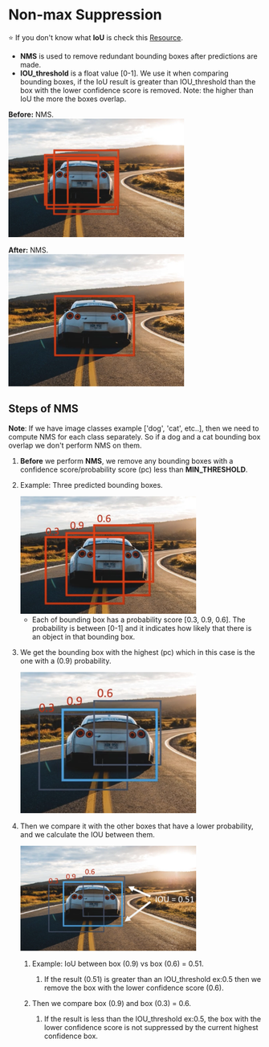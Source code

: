 # Non-max Suppression

⭐️ If you don't know what **IoU** is check this [Resource](https://github.com/t20e/res/blob/main/coding.res/AI.res/object_detection/YOLO_v1.res/intersection_over_union.ipynb).


* **NMS** is used to remove redundant bounding boxes after predictions are made.
* **IOU_threshold** is a float value [0-1]. We use it when comparing bounding boxes, if the IoU result is greater than IOU_threshold than the box with the lower confidence score is removed. Note: the higher than IoU the more the boxes overlap.

**Before:** NMS.  
<img src="./ref_imgs/nms-before.png" alt="Description" width="350">

**After:** NMS.  
<img src="./ref_imgs/nms-after.png" alt="Description" width="350">

## Steps of NMS

**Note**: If we have image classes example ['dog', 'cat', etc..], then we need to compute NMS for each class separately. So if a dog and a cat bounding box overlap we don't perform NMS on them.

1. **Before** we perform **NMS**, we remove any bounding boxes with a confidence score/probability score (pc) less than **MIN_THRESHOLD**.  

2. Example: Three predicted bounding boxes.  

    <img src="./ref_imgs/during-nms.png" alt="Description" width="350">

    - Each of bounding box has a probability score [0.3, 0.9, 0.6]. The probability is between [0-1] and it indicates how likely that there is an object in that bounding box.

3. We get the bounding box with the highest (pc) which in this case is the one with a (0.9) probability.  

    <img src="./ref_imgs/nms-01.png" alt="Description" width="350">

4. Then we compare it with the other boxes that have a lower probability, and we calculate the IOU between them.

    <img src="./ref_imgs/nms-02.png" alt="Description" width="350">

    1. Example: IoU between box (0.9) vs box (0.6) = 0.51.
        1. If the result (0.51) is greater than an IOU_threshold ex:0.5 then we remove the box with the lower confidence score (0.6).

    2. Then we compare box (0.9) and box (0.3) = 0.6.
        1. If the result is less than the IOU_threshold ex:0.5, the box with the lower confidence score is not suppressed by the current highest confidence box.

<!-- ADD LINK TO NMS on yolov1_orig -->